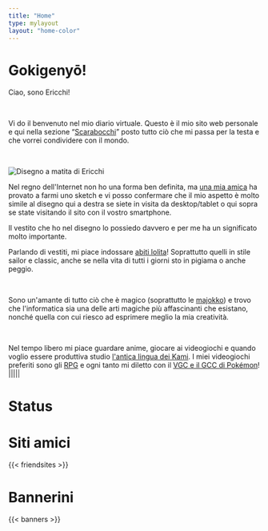 ```yaml
---
title: "Home"
type: mylayout
layout: "home-color"
---
```


# Gokigenyō!

Ciao, sono Ericchi!

&nbsp;

Vi do il benvenuto nel mio diario virtuale. Questo è il mio sito web personale e qui nella sezione “[Scarabocchi](posts/)” posto tutto ciò che mi passa per la testa e che vorrei condividere con il mondo.

&nbsp;

<div class="drawing"><img alt="Disegno a matita di Ericchi" class="image desktop-only-right-sidebar" style="background-clip: content-box; shape-outside: polygon(30% 34%, 7% 20%, 30% 0, 71% 0, 86% 18%, 87% 43%, 100% 48%, 73% 100%, 36% 100%, 36% 69%, 0 61%, 3% 50%);" src="images/portrait.webp" onerror='this.onerror = null; this.src="images/portrait.png"'></div>

Nel regno dell'Internet non ho una forma ben definita, ma [una mia amica](https://www.facebook.com/mathelt.6) ha provato a farmi uno sketch e vi posso confermare che il mio aspetto è molto simile al disegno qui a destra se siete in visita da desktop/tablet o qui sopra se state visitando il sito con il vostro smartphone.

Il vestito che ho nel disegno lo possiedo davvero e per me ha un significato molto importante.

Parlando di vestiti, mi piace indossare [abiti lolita](https://it.wikipedia.org/wiki/Moda_Lolita)! Soprattutto quelli in stile sailor e classic, anche se nella vita di tutti i giorni sto in pigiama o anche peggio.

&nbsp;

Sono un'amante di tutto ciò che è magico (soprattutto le [majokko](https://it.wikipedia.org/wiki/Mah%C5%8D_sh%C5%8Djo)) e trovo che l'informatica sia una delle arti magiche più affascinanti che esistano, nonché quella con cui riesco ad esprimere meglio la mia creatività.

&nbsp;

Nel tempo libero mi piace guardare anime, giocare ai videogiochi e quando voglio essere produttiva studio [l'antica lingua dei Kami](https://it.wikipedia.org/wiki/Lingua_giapponese). I miei videogiochi preferiti sono gli [RPG](https://it.wikipedia.org/wiki/Gioco_di_ruolo) e ogni tanto mi diletto con il [VGC e il GCC di Pokémon](https://www.pokemon.com/it/play-pokemon/info)!
|||||
# Status
<div id="statuscafe" class="underline"><div id="statuscafe-username"></div><div id="statuscafe-content"></div></div><script src="https://status.cafe/current-status.js?name=ericchi" defer></script>

# Siti amici

<div class="norecolor">
    <div id="banners-friendsites" class="bannerini center">{{< friendsites >}}</div>
</div>

# Bannerini
<div class="norecolor">
    <div id="banners-stuff" class="bannerini center">{{< banners >}}</div>
</div>